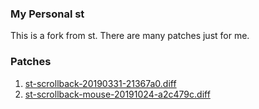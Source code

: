 ### My Personal st
This is a fork from st. There are many patches just for me.

### Patches
1. [st-scrollback-20190331-21367a0.diff](https://st.suckless.org/patches/scrollback/st-scrollback-20190331-21367a0.diff)
2. [st-scrollback-mouse-20191024-a2c479c.diff](https://st.suckless.org/patches/scrollback/st-scrollback-mouse-20191024-a2c479c.diff)
